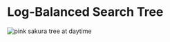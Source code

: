 # Log-Balanced Search Tree

![pink sakura tree at daytime](https://images.unsplash.com/photo-1515863149848-223cbed59017?w=1024&q=80)
